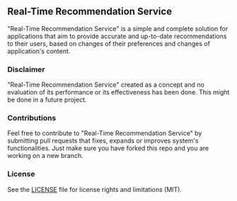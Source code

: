 ## Real-Time Recommendation Service

"Real-Time Recommendation Service" is a simple and complete solution for applications that aim to provide accurate and up-to-date recommendations to their users, based on changes of their preferences and changes of application's content.

### Disclaimer

"Real-Time Recommendation Service" created as a concept and no evaluation of its performance or its effectiveness has been done. This might be done in a future project.

### Contributions

Feel free to contribute to "Real-Time Recommendation Service" by submitting pull requests that fixes, expands or improves system's functionalities. Just make sure you have forked this repo and you are working on a new branch.

### License

See the [LICENSE](LICENSE.md) file for license rights and limitations (MIT).
